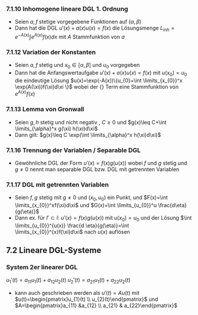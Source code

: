 ### 7.1.10 Inhomogene lineare DGL 1. Ordnung 
- Seien $a,f$ stetige vorgegebene Funktionen auf $(\alpha,\beta)$ 
- Dann hat die DGL $u'(x)+a(x)u(x)=f(x)$ die Lösungsmenge $L_{inh}=e^{-A(x)}\int e^{A(x)}f(x)dx$ mit $A$ Stammfunktion von $a$
### 7.1.12 Variation der Konstanten
- Seien $a,f$ stetig und $x_{0}\in[\alpha,\beta]$ und $u_{0}$ vorgegeben
- Dann hat die Anfangswertaufgabe $u'(x)+a(x)u(x)=f(x)$ mit $u(x_{0})=u_{0}$ die eindeutige Lösung $u(x)=\exp(-A(x))\{u_{0}+\int \limits_{x_{0}}^x \exp(A(\xi))f(\xi)d\xi \}$ wobei der {} Term eine Stammfunktion von $e^{A(x)}f(x)$
### 7.1.13 Lemma von Gronwall
- Seien $g,h$ stetig und nicht negativ , $C\geq0$ und $g(x)\leq C+\int \limits_{\alpha}^x g(\xi) h(\xi)d\xi$
- Dann gilt: $g(x)\leq C \exp(\int \limits_{\alpha}^x h(\xi)d\xi)$ 
### 7.1.16 Trennung der Variablen / Separable DGL
- Gewöhnliche DGL der Form $u'(x)=f(x)g(u(x))$ wobei $f$ und $g$ stetig und $g\neq0$ nennt man separable DGL bzw. DGL mit getrennten Variablen
### 7.1.17 DGL mit getrennten Variablen
- Seien $f,g$ stetig mit $g \neq 0$ und $(x_{0},u_{0})$ ein Punkt, und $F(x)=\int \limits_{x_{0}}^xf(\xi)d\xi$ und $G(x)=\int \limits_{u_{0}}^u \frac{d\eta}{g(\eta)}$
- Dann ex. für $I'\subset I$: $u'(x)=f(x)g(u(x))$ mit $u(x_{0})=u_{0}$ und der Lösung $\int \limits_{u_{0}}^{u(x)} \frac{d \eta}{g(\eta)}=\int \limits_{x_{0}}^{x}f(\xi)d\xi$ nach $u(x)$ auflösen
## 7.2 Lineare DGL-Systeme
### System 2er linearer DGL
$u_{1}'(t)=a_{11}u_{1}(t)+a_{12}u_{2}(t)$
$u_{2}'(t)=a_{21}u_{1}(t)+a_{22}u_{2}(t)$ 
- kann auch geschrieben werden als $u'(t)=Au(t)$ mit $u(t)=\begin{pmatrix}u_{1}(t) \\ u_{2}(t)\end{pmatrix}$ und $A=\begin{pmatrix}a_{11} &a_{12} \\ a_{21} & a_{22}\end{pmatrix}$ 